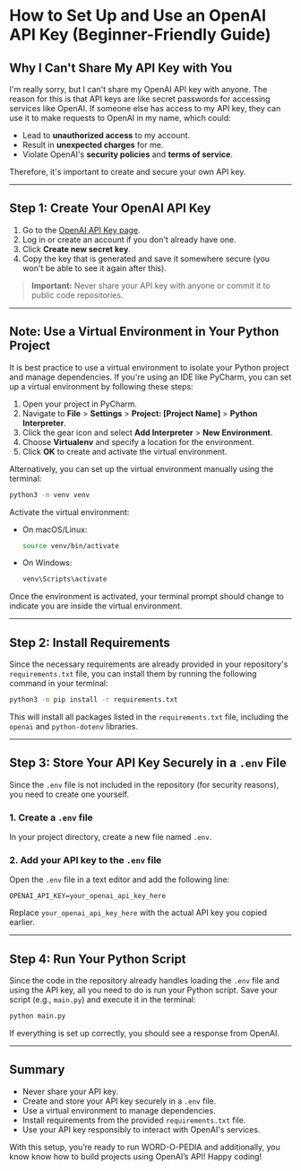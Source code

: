 # How to Set Up and Use an OpenAI API Key (Beginner-Friendly Guide)

## Why I Can't Share My API Key with You

I'm really sorry, but I can't share my OpenAI API key with anyone. The reason for this is that API keys are like secret passwords for accessing services like OpenAI. If someone else has access to my API key, they can use it to make requests to OpenAI in my name, which could:

- Lead to **unauthorized access** to my account.
- Result in **unexpected charges** for me.
- Violate OpenAI's **security policies** and **terms of service**.

Therefore, it's important to create and secure your own API key.

---

## Step 1: Create Your OpenAI API Key

1. Go to the [OpenAI API Key page](https://platform.openai.com/account/api-keys).
2. Log in or create an account if you don't already have one.
3. Click **Create new secret key**.
4. Copy the key that is generated and save it somewhere secure (you won't be able to see it again after this).

> **Important:** Never share your API key with anyone or commit it to public code repositories.

---

## Note: Use a Virtual Environment in Your Python Project

It is best practice to use a virtual environment to isolate your Python project and manage dependencies. If you're using an IDE like PyCharm, you can set up a virtual environment by following these steps:

1. Open your project in PyCharm.
2. Navigate to **File** > **Settings** > **Project: [Project Name]** > **Python Interpreter**.
3. Click the gear icon and select **Add Interpreter** > **New Environment**.
4. Choose **Virtualenv** and specify a location for the environment.
5. Click **OK** to create and activate the virtual environment.

Alternatively, you can set up the virtual environment manually using the terminal:

```bash
python3 -m venv venv
```

Activate the virtual environment:

- On macOS/Linux:

  ```bash
  source venv/bin/activate
  ```

- On Windows:
  ```bash
  venv\Scripts\activate
  ```

Once the environment is activated, your terminal prompt should change to indicate you are inside the virtual environment.

---

## Step 2: Install Requirements

Since the necessary requirements are already provided in your repository's `requirements.txt` file, you can install them by running the following command in your terminal:

```bash
python3 -m pip install -r requirements.txt
```

This will install all packages listed in the `requirements.txt` file, including the `openai` and `python-dotenv` libraries.

---

## Step 3: Store Your API Key Securely in a `.env` File

Since the `.env` file is not included in the repository (for security reasons), you need to create one yourself.

### 1. Create a `.env` file

In your project directory, create a new file named `.env`.

### 2. Add your API key to the `.env` file

Open the `.env` file in a text editor and add the following line:

```
OPENAI_API_KEY=your_openai_api_key_here
```

Replace `your_openai_api_key_here` with the actual API key you copied earlier.

---

## Step 4: Run Your Python Script

Since the code in the repository already handles loading the `.env` file and using the API key, all you need to do is run your Python script. Save your script (e.g., `main.py`) and execute it in the terminal:

```bash
python main.py
```

If everything is set up correctly, you should see a response from OpenAI.

---

## Summary

- Never share your API key.
- Create and store your API key securely in a `.env` file.
- Use a virtual environment to manage dependencies.
- Install requirements from the provided `requirements.txt` file.
- Use your API key responsibly to interact with OpenAI's services.

With this setup, you’re ready to run WORD-O-PEDIA and additionally, you know know how to build projects using OpenAI’s API! Happy coding!

